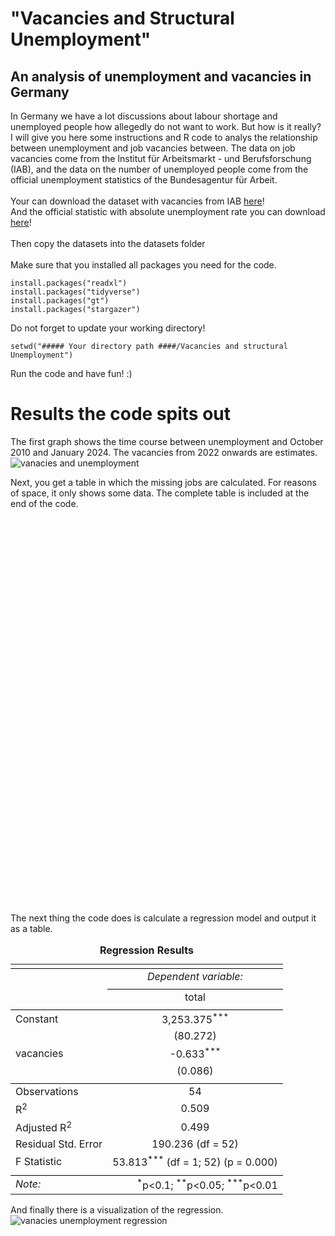 # "Vacancies and Structural Unemployment"
## An analysis of unemployment and vacancies in Germany

In Germany we have a lot discussions about labour shortage and unemployed people how allegedly do not want to work. But how is it really?
I will give you here some instructions and R code to analys the relationship between unemployment and job vacancies between. The data on job 
vacancies come from the Institut für Arbeitsmarkt - und Berufsforschung (IAB), and the data on the number of unemployed people come from the 
official unemployment statistics of the Bundesagentur für Arbeit. <br>
<br>
Your can download the dataset with vacancies from IAB <a href="https://www.iab.de/stellenerhebung/download">here</a>! <br>
And the official statistic with absolute unemployment rate you can download <a href="https://www.destatis.de/static/de_/opendata/data/arbeitslose_deutschland_originalwert.csv">here</a>! <br>
<br>
Then copy the datasets into the datasets folder <br>
<br>
Make sure that you installed all packages you need for the code.
```  
install.packages("readxl")
install.packages("tidyverse")
install.packages("gt")
install.packages("stargazer")
```
Do not forget to update your working directory!
```
setwd("##### Your directory path ####/Vacancies and structural Unemployment")
```
Run the code and have fun! :)

# Results the code spits out

The first graph shows the time course between unemployment and October 2010 and January 2024. The vacancies from 2022 onwards are estimates.
![vanacies and unemployment](https://github.com/user-attachments/assets/31d5c11b-5f74-4643-bcde-31c94b373ab4)

Next, you get a table in which the missing jobs are calculated. For reasons of space, it only shows some data. The complete table is included at the end of the code. 
<!DOCTYPE html>
<html lang="en">
<head>
<meta charset="utf-8"/>



</head>
<body>
<div id="rkukgyvprt" style="padding-left:0px;padding-right:0px;padding-top:10px;padding-bottom:10px;overflow-x:auto;overflow-y:auto;width:auto;height:auto;">

  <table class="gt_table" style="table-layout: fixed;; width: 0px" data-quarto-disable-processing="false" data-quarto-bootstrap="false">
  <colgroup>
    <col style="width:100px;"/>
    <col style="width:100px;"/>
    <col style="width:100px;"/>
    <col style="width:100px;"/>
  </colgroup>
  <thead>
    <tr class="gt_col_headings gt_spanner_row">
      <th class="gt_center gt_columns_top_border gt_column_spanner_outer" rowspan="1" colspan="4" scope="colgroup" id="Calculation of missing jobs">
        <span class="gt_column_spanner">Calculation of missing jobs</span>
      </th>
    </tr>
    <tr class="gt_col_headings">
      <th class="gt_col_heading gt_columns_bottom_border gt_center" rowspan="1" colspan="1" scope="col" id="date">date</th>
      <th class="gt_col_heading gt_columns_bottom_border gt_center" rowspan="1" colspan="1" scope="col" id="total&lt;span class=&quot;gt_footnote_marks&quot; style=&quot;white-space:nowrap;font-style:italic;font-weight:normal;line-height: 0;&quot;&gt;&lt;sup&gt;1&lt;/sup&gt;&lt;/span&gt;">total<span class="gt_footnote_marks" style="white-space:nowrap;font-style:italic;font-weight:normal;line-height: 0;"><sup>1</sup></span></th>
      <th class="gt_col_heading gt_columns_bottom_border gt_center" rowspan="1" colspan="1" scope="col" id="vacancies&lt;span class=&quot;gt_footnote_marks&quot; style=&quot;white-space:nowrap;font-style:italic;font-weight:normal;line-height: 0;&quot;&gt;&lt;sup&gt;1&lt;/sup&gt;&lt;/span&gt;">vacancies<span class="gt_footnote_marks" style="white-space:nowrap;font-style:italic;font-weight:normal;line-height: 0;"><sup>1</sup></span></th>
      <th class="gt_col_heading gt_columns_bottom_border gt_center" rowspan="1" colspan="1" scope="col" id="$\Delta$ Vacancies&lt;span class=&quot;gt_footnote_marks&quot; style=&quot;white-space:nowrap;font-style:italic;font-weight:normal;line-height: 0;&quot;&gt;&lt;sup&gt;1,2&lt;/sup&gt;&lt;/span&gt;">$\Delta$ Vacancies<span class="gt_footnote_marks" style="white-space:nowrap;font-style:italic;font-weight:normal;line-height: 0;"><sup>1,2</sup></span></th>
    </tr>
  </thead>
  <tbody class="gt_table_body">
    <tr><td headers="date" class="gt_row gt_center">2010-10-01</td>
<td headers="total" class="gt_row gt_center">2941</td>
<td headers="vacancies" class="gt_row gt_center">573.3</td>
<td headers="delta_vacancies" class="gt_row gt_center">2367.7</td></tr>
    <tr><td headers="date" class="gt_row gt_center">2011-01-01</td>
<td headers="total" class="gt_row gt_center">3346</td>
<td headers="vacancies" class="gt_row gt_center">574.1</td>
<td headers="delta_vacancies" class="gt_row gt_center">2771.9</td></tr>
    <tr><td headers="date" class="gt_row gt_center">2017-01-01</td>
<td headers="total" class="gt_row gt_center">2777</td>
<td headers="vacancies" class="gt_row gt_center">752.9</td>
<td headers="delta_vacancies" class="gt_row gt_center">2024.1</td></tr>
    <tr><td headers="date" class="gt_row gt_center">2017-04-01</td>
<td headers="total" class="gt_row gt_center">2569</td>
<td headers="vacancies" class="gt_row gt_center">820.5</td>
<td headers="delta_vacancies" class="gt_row gt_center">1748.5</td></tr>
    <tr><td headers="date" class="gt_row gt_center">2022-10-01</td>
<td headers="total" class="gt_row gt_center">2442</td>
<td headers="vacancies" class="gt_row gt_center">1631.7</td>
<td headers="delta_vacancies" class="gt_row gt_center">810.3</td></tr>
    <tr><td headers="date" class="gt_row gt_center">2023-01-01</td>
<td headers="total" class="gt_row gt_center">2616</td>
<td headers="vacancies" class="gt_row gt_center">1324.5</td>
<td headers="delta_vacancies" class="gt_row gt_center">1291.5</td></tr>
    <tr><td headers="date" class="gt_row gt_center">2023-04-01</td>
<td headers="total" class="gt_row gt_center">2586</td>
<td headers="vacancies" class="gt_row gt_center">1353.7</td>
<td headers="delta_vacancies" class="gt_row gt_center">1232.3</td></tr>
    <tr><td headers="date" class="gt_row gt_center">2023-07-01</td>
<td headers="total" class="gt_row gt_center">2617</td>
<td headers="vacancies" class="gt_row gt_center">1296.9</td>
<td headers="delta_vacancies" class="gt_row gt_center">1320.1</td></tr>
    <tr><td headers="date" class="gt_row gt_center">2023-10-01</td>
<td headers="total" class="gt_row gt_center">2607</td>
<td headers="vacancies" class="gt_row gt_center">1450.6</td>
<td headers="delta_vacancies" class="gt_row gt_center">1156.4</td></tr>
  </tbody>
  
  <tfoot class="gt_footnotes">
    <tr>
      <td class="gt_footnote" colspan="4"><span class="gt_footnote_marks" style="white-space:nowrap;font-style:italic;font-weight:normal;line-height: 0;"><sup>1</sup></span> Values in thousands</td>
    </tr>
    <tr>
      <td class="gt_footnote" colspan="4"><span class="gt_footnote_marks" style="white-space:nowrap;font-style:italic;font-weight:normal;line-height: 0;"><sup>2</sup></span> From 2020 onwards, the calculation is based on estimates from the IAB</td>
    </tr>
  </tfoot>
</table>
</div>
</body>
</html>

The next thing the code does is calculate a regression model and output it as a table.

<table style="text-align:center"><caption><strong>Regression Results</strong></caption>
<tr><td colspan="2" style="border-bottom: 1px solid black"></td></tr><tr><td style="text-align:left"></td><td><em>Dependent variable:</em></td></tr>
<tr><td></td><td colspan="1" style="border-bottom: 1px solid black"></td></tr>
<tr><td style="text-align:left"></td><td>total</td></tr>
<tr><td colspan="2" style="border-bottom: 1px solid black"></td></tr><tr><td style="text-align:left">Constant</td><td>3,253.375<sup>***</sup></td></tr>
<tr><td style="text-align:left"></td><td>(80.272)</td></tr>
<tr><td style="text-align:left">vacancies</td><td>-0.633<sup>***</sup></td></tr>
<tr><td style="text-align:left"></td><td>(0.086)</td></tr>
<tr><td colspan="2" style="border-bottom: 1px solid black"></td></tr><tr><td style="text-align:left">Observations</td><td>54</td></tr>
<tr><td style="text-align:left">R<sup>2</sup></td><td>0.509</td></tr>
<tr><td style="text-align:left">Adjusted R<sup>2</sup></td><td>0.499</td></tr>
<tr><td style="text-align:left">Residual Std. Error</td><td>190.236 (df = 52)</td></tr>
<tr><td style="text-align:left">F Statistic</td><td>53.813<sup>***</sup> (df = 1; 52) (p = 0.000)</td></tr>
<tr><td colspan="2" style="border-bottom: 1px solid black"></td></tr><tr><td style="text-align:left"><em>Note:</em></td><td style="text-align:right"><sup>*</sup>p<0.1; <sup>**</sup>p<0.05; <sup>***</sup>p<0.01</td></tr>
</table>

And finally there is a visualization of the regression.
![vanacies unemployment regression](https://github.com/user-attachments/assets/26b55d97-43b4-4767-92ac-0e9b2f6ee741)
